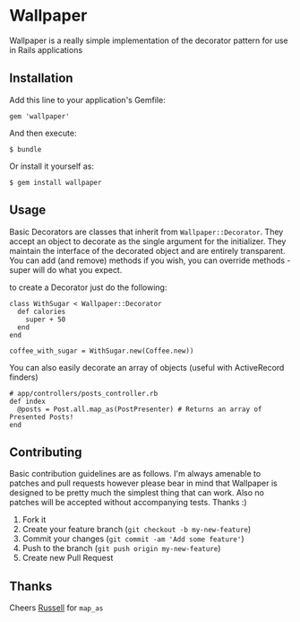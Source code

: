 # Wallpaper

Wallpaper is a really simple implementation of the decorator pattern for use in Rails applications

## Installation

Add this line to your application's Gemfile:

    gem 'wallpaper'

And then execute:

    $ bundle

Or install it yourself as:

    $ gem install wallpaper

## Usage

Basic Decorators are classes that inherit from `Wallpaper::Decorator`. They accept an object to decorate as the single argument for the initializer. They maintain the interface of the decorated object and are entirely transparent. You can add (and remove) methods if you wish, you can override methods - super will do what you expect.

to create a Decorator just do the following:

    class WithSugar < Wallpaper::Decorator
      def calories
        super + 50
      end
    end

    coffee_with_sugar = WithSugar.new(Coffee.new))

You can also easily decorate an array of objects (useful with ActiveRecord finders)

    # app/controllers/posts_controller.rb
    def index
      @posts = Post.all.map_as(PostPresenter) # Returns an array of Presented Posts!
    end

## Contributing

Basic contribution guidelines are as follows. I'm always amenable to patches and pull requests however please bear in mind that Wallpaper is designed to be pretty much the simplest thing that can work. Also no patches will be accepted without accompanying tests. Thanks :)

1. Fork it
2. Create your feature branch (`git checkout -b my-new-feature`)
3. Commit your changes (`git commit -am 'Add some feature'`)
4. Push to the branch (`git push origin my-new-feature`)
5. Create new Pull Request

## Thanks

Cheers [Russell](http://rsslldnphy.com/) for `map_as`

